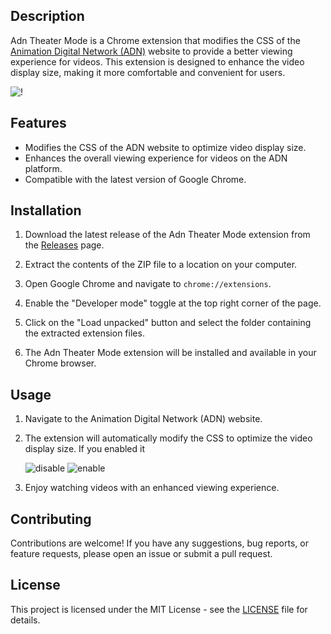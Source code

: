 

## Description

Adn Theater Mode is a Chrome extension that modifies the CSS of the [Animation Digital Network (ADN)](https://animationdigitalnetwork.com/) website to provide a better viewing experience for videos. This extension is designed to enhance the video display size, making it more comfortable and convenient for users.

![!](https://i.imgur.com/VlB6Dlm.png)

## Features

- Modifies the CSS of the ADN website to optimize video display size.
- Enhances the overall viewing experience for videos on the ADN platform.
- Compatible with the latest version of Google Chrome.

## Installation

1. Download the latest release of the Adn Theater Mode extension from the [Releases](https://github.com/sept-mg/adn-theater-mode/releases) page.

2. Extract the contents of the ZIP file to a location on your computer.

3. Open Google Chrome and navigate to `chrome://extensions`.

4. Enable the "Developer mode" toggle at the top right corner of the page.

5. Click on the "Load unpacked" button and select the folder containing the extracted extension files.

6. The Adn Theater Mode extension will be installed and available in your Chrome browser.

## Usage

1. Navigate to the Animation Digital Network (ADN) website.
2. The extension will automatically modify the CSS to optimize the video display size. If you enabled it
   
    ![disable](https://i.imgur.com/rBKuDnA.png) ![enable](https://i.imgur.com/llOg3g5.png)
3. Enjoy watching videos with an enhanced viewing experience.

## Contributing

Contributions are welcome! If you have any suggestions, bug reports, or feature requests, please open an issue or submit a pull request.

## License

This project is licensed under the MIT License - see the [LICENSE](LICENSE) file for details.
